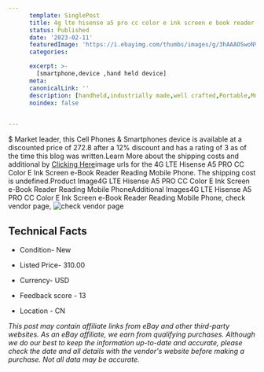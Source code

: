 ```yaml
---
      template: SinglePost
      title: 4g lte hisense a5 pro cc color e ink screen e book reader reading mobile phone
      status: Published
      date: '2023-02-11'
      featuredImage: 'https://i.ebayimg.com/thumbs/images/g/3hAAAOSwoNVh3D0X/s-l225.jpg'
      categories: 

      excerpt: >-
        [smartphone,device ,hand held device]
      meta:
      canonicalLink: ''
      description: [handheld,industrially made,well crafted,Portable,Mobile,Compact,Convenient,Lightweight,Maneuverable,Man-portable,Miniature,Carriable,Hand-held,Light,Holdable,Transportable,Mobile device,Pocket-sized,On-the-go,Wireless,Cordless,Compact size,Convenient size, smartphone,device ,hand held device]
      noindex: false

        
---
```

$
    Market leader, this Cell Phones & Smartphones device is available at a discounted price of 272.8 after a 12% discount and has a rating of 3 as of the time this blog was written.Learn More about the shipping costs and additional by [Clicking Here](https://www.ebay.com/itm/403895758515?hash=item5e0a102eb3%3Ag%3A3hAAAOSwoNVh3D0X&mkevt=1&mkcid=1&mkrid=711-53200-19255-0&campid=%253CePNCampaignId%253E&customid=%253CreferenceId%253E&toolid=10049)image urls for the 4G LTE Hisense A5 PRO CC Color E Ink Screen e-Book Reader Reading Mobile Phone. The shipping cost is undefined.Product Image4G LTE Hisense A5 PRO CC Color E Ink Screen e-Book Reader Reading Mobile PhoneAdditional Images4G LTE Hisense A5 PRO CC Color E Ink Screen e-Book Reader Reading Mobile Phone, check vendor page, ![check vendor page](https://origin-galleryplus.ebayimg.com/ws/web/403895758515_2_0_1/225x225.jpg,https://origin-galleryplus.ebayimg.com/ws/web/403895758515_3_0_1/225x225.jpg,https://origin-galleryplus.ebayimg.com/ws/web/403895758515_4_0_1/225x225.jpg,https://origin-galleryplus.ebayimg.com/ws/web/403895758515_5_0_1/225x225.jpg,https://origin-galleryplus.ebayimg.com/ws/web/403895758515_6_0_1/225x225.jpg,https://origin-galleryplus.ebayimg.com/ws/web/403895758515_7_0_1/225x225.jpg,https://origin-galleryplus.ebayimg.com/ws/web/403895758515_8_0_1/225x225.jpg,https://origin-galleryplus.ebayimg.com/ws/web/403895758515_9_0_1/225x225.jpg,https://origin-galleryplus.ebayimg.com/ws/web/403895758515_10_0_1/225x225.jpg,https://origin-galleryplus.ebayimg.com/ws/web/403895758515_11_0_1/225x225.jpg,https://origin-galleryplus.ebayimg.com/ws/web/403895758515_12_0_1/225x225.jpg)
    
    

 ## Technical Facts 



     
      

 - Condition- New 


      

 - Listed Price- 310.00 


      

 - Currency- USD 


      

 - Feedback score - 13 


      

 - Location - CN 


      
      

 *_This post may contain affiliate links from eBay and other third-party websites. As an eBay affiliate, we earn from qualifying purchases. Although we do our best to keep the information up-to-date and accurate, please check the date and all details with the vendor's website before making a purchase. Not all data may be accurate._*



    
    
    
    
    